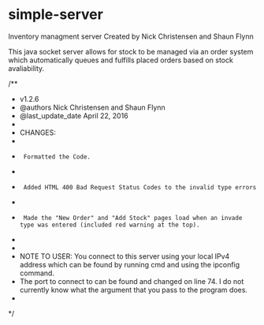 # simple-server
Inventory managment server
Created by Nick Christensen and Shaun Flynn

This java socket server allows for stock to be managed via an order system which automatically queues and fulfills placed orders based on stock avaliability. 

/**
 * v1.2.6
 * @authors				 Nick Christensen and Shaun Flynn 
 * @last_update_date     April 22, 2016
 * 
 * CHANGES:
 *	
 *		Formatted the Code.
 *
 *		Added HTML 400 Bad Request Status Codes to the invalid type errors
 *
 *		Made the "New Order" and "Add Stock" pages load when an invade type was entered (included red warning at the top).
 *
 * 
 * NOTE TO USER: You connect to this server using your local IPv4 address which can be found by running cmd and using the ipconfig command.
 * The port to connect to can be found and changed on line 74. I do not currently know what the argument that you pass to the program does.
 *
 */

